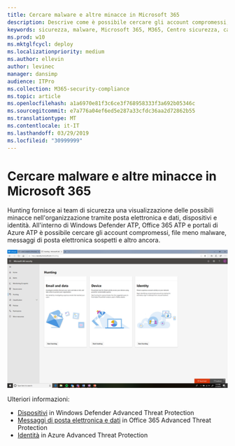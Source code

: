 ```yaml
---
title: Cercare malware e altre minacce in Microsoft 365
description: Descrive come è possibile cercare gli account compromessi, il file con meno malware, i messaggi di posta elettronica sospetti e altro ancora.
keywords: sicurezza, malware, Microsoft 365, M365, Centro sicurezza, caccia, caccia, Windows Defender ATP, Office 365 ATP, Azure ATP
ms.prod: w10
ms.mktglfcycl: deploy
ms.localizationpriority: medium
ms.author: ellevin
author: levinec
manager: dansimp
audience: ITPro
ms.collection: M365-security-compliance
ms.topic: article
ms.openlocfilehash: a1a6970e81f3c6ce3f768958333f3a692b05346c
ms.sourcegitcommit: e7a776a04ef6ed5e287a33cfdc36aa2d72862b55
ms.translationtype: MT
ms.contentlocale: it-IT
ms.lasthandoff: 03/29/2019
ms.locfileid: "30999999"
---
```

# <a name="hunt-for-malware-and-other-threats-in-microsoft-365"></a>Cercare malware e altre minacce in Microsoft 365


Hunting fornisce ai team di sicurezza una visualizzazione delle possibili minacce nell'organizzazione tramite posta elettronica e dati, dispositivi e identità. All'interno di Windows Defender ATP, Office 365 ATP e portali di Azure ATP è possibile cercare gli account compromessi, file meno malware, messaggi di posta elettronica sospetti e altro ancora.

![Pagina di caccia](./media/security-docs/hunt.png)

Ulteriori informazioni:

* [Dispositivi](https://docs.microsoft.com/en-us/windows/security/threat-protection/windows-defender-atp/advanced-hunting-windows-defender-advanced-threat-protection) in Windows Defender Advanced Threat Protection
* [Messaggi di posta elettronica e dati](https://docs.microsoft.com/en-us/office365/securitycompliance/office-365-atp) in Office 365 Advanced Threat Protection
* [Identità](https://docs.microsoft.com/en-us/azure-advanced-threat-protection/investigate-a-user) in Azure Advanced Threat Protection
